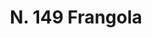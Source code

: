 ---
title: "N. 149 Frangola"
permalink: "/edition/plant149/"
plant-name: "N. 149"
plant-number: "149"
plant-xml: "/assets/xml/plant149.xml"
plant-img1: "/assets/img/plant149_verso.jpg"
plant-img2: "/assets/img/plant149.jpg"
plant-title: "N. 149 Frangola"
plant-taxon-link: "http://www.worldfloraonline.org/taxon/wfo-0000361644"
plant-taxon-content: "[Lonicera Xylosteum L.]"
layout: single-xml
---